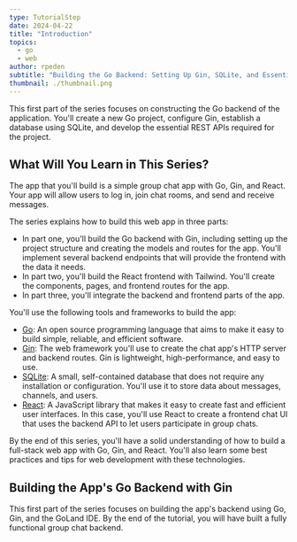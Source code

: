 ```yaml
---
type: TutorialStep
date: 2024-04-22
title: "Introduction"
topics:
  - go
  - web
author: rpeden
subtitle: "Building the Go Backend: Setting Up Gin, SQLite, and Essential REST APIs"
thumbnail: ./thumbnail.png
---
```


This first part of the series focuses on constructing the Go backend of the application. You'll create a new Go project, configure Gin, establish a database using SQLite, and develop the essential REST APIs required for the project.

## What Will You Learn in This Series?

The app that you'll build is a simple group chat app with Go, Gin, and React. Your app will allow users to log in, join chat rooms, and send and receive messages.

The series explains how to build this web app in three parts:

- In part one, you'll build the Go backend with Gin, including setting up the project structure and creating the models and routes for the app. You'll implement several backend endpoints that will provide the frontend with the data it needs.
- In part two, you'll build the React frontend with Tailwind. You'll create the components, pages, and frontend routes for the app.
- In part three, you'll integrate the backend and frontend parts of the app.

You'll use the following tools and frameworks to build the app:

- [Go](https://go.dev/): An open source programming language that aims to make it easy to build simple, reliable, and efficient software.
- [Gin](https://github.com/gin-gonic/gin): The web framework you'll use to create the chat app's HTTP server and backend routes. Gin is lightweight, high-performance, and easy to use.
- [SQLite](https://www.sqlite.org/index.html): A small, self-contained database that does not require any installation or configuration. You'll use it to store data about messages, channels, and users.
- [React](https://react.dev): A JavaScript library that makes it easy to create fast and efficient user interfaces. In this case, you'll use React to create a frontend chat UI that uses the backend API to let users participate in group chats.

By the end of this series, you'll have a solid understanding of how to build a full-stack web app with Go, Gin, and React. You'll also learn some best practices and tips for web development with these technologies.

## Building the App's Go Backend with Gin

This first part of the series focuses on building the app's backend using Go, Gin, and the GoLand IDE. By the end of the tutorial, you will have built a fully functional group chat backend.
